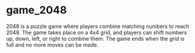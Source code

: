 # game_2048
2048 is a puzzle game where players combine matching numbers to reach 2048. The game takes place on a 4x4 grid, and players can shift numbers up, down, left, or right to combine them. The game ends when the grid is full and no more moves can be made.
